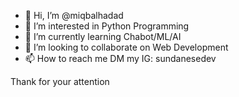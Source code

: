 - 👋 Hi, I’m @miqbalhadad
- 👀 I’m interested in Python Programming
- 🌱 I’m currently learning Chabot/ML/AI
- 💞️ I’m looking to collaborate on Web Development
- 📫 How to reach me DM my IG: sundanesedev

Thank for your attention
